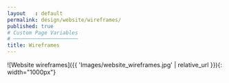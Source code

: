 ```yaml
---
layout   : default
permalink: design/website/wireframes/
published: true
# Custom Page Variables
# ─────────────────────
title: Wireframes
---
```

 ![Website wireframes]({{ 'Images/website_wireframes.jpg' | relative_url }}){: width="1000px"}